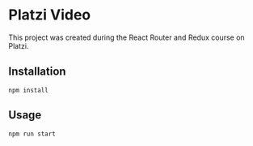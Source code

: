 # Platzi Video

This project was created during the React Router and Redux course on Platzi.



## Installation

```
npm install
```

## Usage
```
npm run start
```
